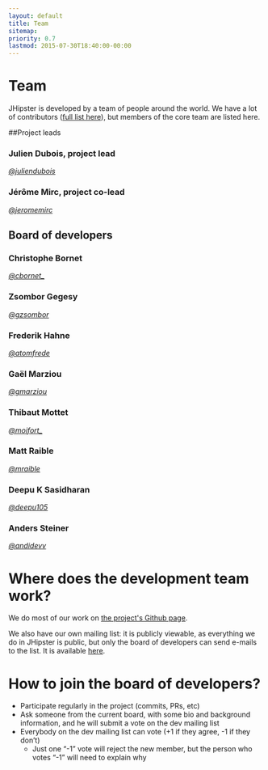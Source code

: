 ```yaml
---
layout: default
title: Team
sitemap:
priority: 0.7
lastmod: 2015-07-30T18:40:00-00:00
---
```


# <i class="fa fa-coffee"></i> Team

JHipster is developed by a team of people around the world. We have a lot of contributors ([full list here](https://github.com/jhipster/generator-jhipster/graphs/contributors)), but members of the core team are listed here.

##Project leads

### Julien Dubois, project lead
_[@juliendubois](https://twitter.com/juliendubois)_

### Jérôme Mirc, project co-lead
_[@jeromemirc](https://twitter.com/jeromemirc)_

## Board of developers

### Christophe Bornet
_[@cbornet_](https://twitter.com/cbornet_)_

### Zsombor Gegesy
_[@gzsombor](https://twitter.com/gzsombor)_

### Frederik Hahne
_[@atomfrede](https://twitter.com/atomfrede)_

### Gaël Marziou
_[@gmarziou](https://twitter.com/gmarziou)_

### Thibaut Mottet
_[@moifort_](https://twitter.com/moifort_)_

### Matt Raible
_[@mraible](https://twitter.com/mraible)_

### Deepu K Sasidharan
_[@deepu105](https://twitter.com/deepu105)_

### Anders Steiner
_[@andidevv](https://twitter.com/andidevv)_


# Where does the development team work?

We do most of our work on [the project's Github page](https://github.com/jhipster/generator-jhipster).

We also have our own mailing list: it is publicly viewable, as everything we do in JHipster is public, but only the board of developers can send e-mails to the list. It is available [here](https://groups.google.com/forum/?hl=en#!forum/jhipster-dev).

# How to join the board of developers?

- Participate regularly in the project (commits, PRs, etc)
- Ask someone from the current board, with some bio and background information, and he will submit a vote on the dev mailing list
- Everybody on the dev mailing list can vote (+1 if they agree, -1 if they don’t)
    - Just one “-1” vote will reject the new member, but the person who votes “-1” will need to explain why
